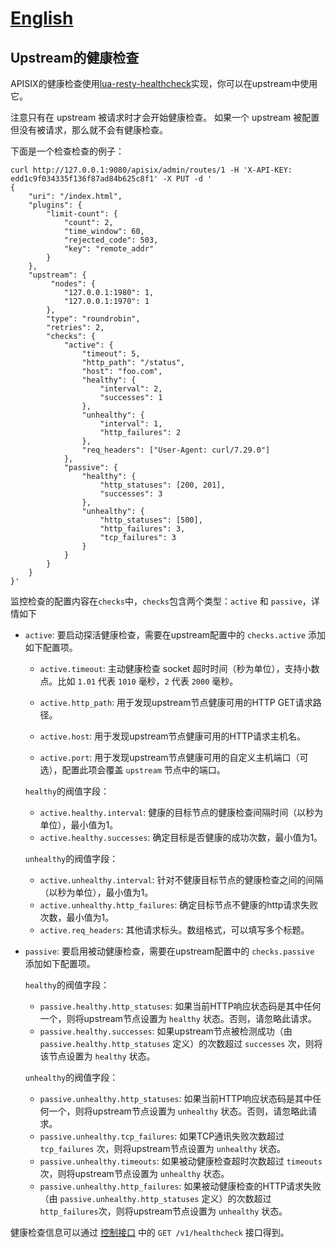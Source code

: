 <!--
#
# Licensed to the Apache Software Foundation (ASF) under one or more
# contributor license agreements.  See the NOTICE file distributed with
# this work for additional information regarding copyright ownership.
# The ASF licenses this file to You under the Apache License, Version 2.0
# (the "License"); you may not use this file except in compliance with
# the License.  You may obtain a copy of the License at
#
#     http://www.apache.org/licenses/LICENSE-2.0
#
# Unless required by applicable law or agreed to in writing, software
# distributed under the License is distributed on an "AS IS" BASIS,
# WITHOUT WARRANTIES OR CONDITIONS OF ANY KIND, either express or implied.
# See the License for the specific language governing permissions and
# limitations under the License.
#
-->

# [English](../health-check.md)

## Upstream的健康检查

APISIX的健康检查使用[lua-resty-healthcheck](https://github.com/Kong/lua-resty-healthcheck)实现，你可以在upstream中使用它。

注意只有在 upstream 被请求时才会开始健康检查。
如果一个 upstream 被配置但没有被请求，那么就不会有健康检查。

下面是一个检查检查的例子：

```shell
curl http://127.0.0.1:9080/apisix/admin/routes/1 -H 'X-API-KEY: edd1c9f034335f136f87ad84b625c8f1' -X PUT -d '
{
    "uri": "/index.html",
    "plugins": {
        "limit-count": {
            "count": 2,
            "time_window": 60,
            "rejected_code": 503,
            "key": "remote_addr"
        }
    },
    "upstream": {
         "nodes": {
            "127.0.0.1:1980": 1,
            "127.0.0.1:1970": 1
        },
        "type": "roundrobin",
        "retries": 2,
        "checks": {
            "active": {
                "timeout": 5,
                "http_path": "/status",
                "host": "foo.com",
                "healthy": {
                    "interval": 2,
                    "successes": 1
                },
                "unhealthy": {
                    "interval": 1,
                    "http_failures": 2
                },
                "req_headers": ["User-Agent: curl/7.29.0"]
            },
            "passive": {
                "healthy": {
                    "http_statuses": [200, 201],
                    "successes": 3
                },
                "unhealthy": {
                    "http_statuses": [500],
                    "http_failures": 3,
                    "tcp_failures": 3
                }
            }
        }
    }
}'
```

监控检查的配置内容在`checks`中，`checks`包含两个类型：`active` 和 `passive`，详情如下

* `active`: 要启动探活健康检查，需要在upstream配置中的 `checks.active` 添加如下配置项。

    * `active.timeout`: 主动健康检查 socket 超时时间（秒为单位），支持小数点。比如 `1.01` 代表 `1010` 毫秒，`2` 代表 `2000` 毫秒。

    * `active.http_path`: 用于发现upstream节点健康可用的HTTP GET请求路径。
    * `active.host`: 用于发现upstream节点健康可用的HTTP请求主机名。
    * `active.port`: 用于发现upstream节点健康可用的自定义主机端口（可选），配置此项会覆盖 `upstream` 节点中的端口。

    `healthy`的阀值字段：
    * `active.healthy.interval`: 健康的目标节点的健康检查间隔时间（以秒为单位），最小值为1。
    * `active.healthy.successes`: 确定目标是否健康的成功次数，最小值为1。

    `unhealthy`的阀值字段：
    * `active.unhealthy.interval`: 针对不健康目标节点的健康检查之间的间隔（以秒为单位），最小值为1。
    * `active.unhealthy.http_failures`: 确定目标节点不健康的http请求失败次数，最小值为1。
    * `active.req_headers`: 其他请求标头。数组格式，可以填写多个标题。

* `passive`: 要启用被动健康检查，需要在upstream配置中的 `checks.passive` 添加如下配置项。

    `healthy`的阀值字段：
    * `passive.healthy.http_statuses`: 如果当前HTTP响应状态码是其中任何一个，则将upstream节点设置为 `healthy` 状态。否则，请忽略此请求。
    * `passive.healthy.successes`: 如果upstream节点被检测成功（由 `passive.healthy.http_statuses` 定义）的次数超过 `successes` 次，则将该节点设置为 `healthy` 状态。

    `unhealthy`的阀值字段：
    * `passive.unhealthy.http_statuses`: 如果当前HTTP响应状态码是其中任何一个，则将upstream节点设置为 `unhealthy` 状态。否则，请忽略此请求。
    * `passive.unhealthy.tcp_failures`: 如果TCP通讯失败次数超过 `tcp_failures` 次，则将upstream节点设置为 `unhealthy` 状态。
    * `passive.unhealthy.timeouts`: 如果被动健康检查超时次数超过 `timeouts` 次，则将upstream节点设置为 `unhealthy` 状态。
    * `passive.unhealthy.http_failures`: 如果被动健康检查的HTTP请求失败（由 `passive.unhealthy.http_statuses` 定义）的次数超过 `http_failures`次，则将upstream节点设置为 `unhealthy` 状态。

健康检查信息可以通过 [控制接口](../control-api.md) 中的 `GET /v1/healthcheck` 接口得到。
